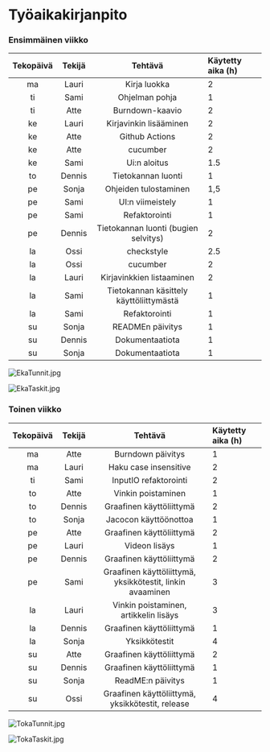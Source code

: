 # Työaikakirjanpito

### Ensimmäinen viikko

|Tekopäivä|	Tekijä	|Tehtävä	|Käytetty aika (h)|
|:---:|:-------:|:-------:|:---------|
|ma|	Lauri	|Kirja luokka	|2|
|ti|  Sami  |Ohjelman pohja |1|
|ti|	Atte	|Burndown-kaavio	|2|
|ke|	Lauri	|Kirjavinkin lisääminen	|2|
|ke|	Atte	|Github Actions	|2|
|ke|	Atte	|cucumber	|2|
|ke|  Sami  |Ui:n aloitus|1.5|
|to|	Dennis	|Tietokannan luonti	|1|
|pe|	Sonja	|Ohjeiden tulostaminen	|1,5|
|pe|	Sami	|UI:n viimeistely	|1|
|pe|	Sami	|Refaktorointi	|1|
|pe|	Dennis	|Tietokannan luonti (bugien selvitys)	|2|
|la|	Ossi	|checkstyle	|2.5|
|la|	Ossi	|cucumber	|2|
|la|	Lauri	|Kirjavinkkien listaaminen	|2|
|la|	Sami	|Tietokannan käsittely käyttöliittymästä|1|
|la|	Sami	|Refaktorointi	|1|
|su|	Sonja	|READMEn päivitys	|1|
|su|	Dennis	|Dokumentaatiota	|1|
|su|	Sonja	|Dokumentaatiota	|1|


![EkaTunnit.jpg](https://github.com/vuorenkoski/ryhma16/blob/main/Dokumentaatio/kuvat/EkaTunnit.jpg)

![EkaTaskit.jpg](https://github.com/vuorenkoski/ryhma16/blob/main/Dokumentaatio/kuvat/EkaTaskit.jpg)

### Toinen viikko


|Tekopäivä|	Tekijä	|Tehtävä	|Käytetty aika (h)|
|:---:|:-------:|:-------:|:---------|
|ma|    Atte    |Burndown päivitys  |1|
|ma|    Lauri   |Haku case insensitive|2|
|ti|    Sami    |InputIO refaktorointi|2|
|to|    Atte    |Vinkin poistaminen|1|
|to|    Dennis  |Graafinen käyttöliittymä|2|
|to|    Sonja   |Jacocon käyttöönottoa|1|
|pe|    Atte    |Graafinen käyttöliittymä|2|
|pe|    Lauri   |Videon lisäys|1|
|pe|    Dennis  |Graafinen käyttöliittymä|2|
|pe|    Sami    |Graafinen käyttöliittymä, yksikkötestit, linkin avaaminen|3|
|la|    Lauri   |Vinkin poistaminen, artikkelin lisäys|3|
|la|    Dennis  |Graafinen käyttöliittymä|1|
|la|    Sonja   |Yksikkötestit|4|
|su|    Atte    |Graafinen käyttöliittymä|2|
|su|    Dennis  |Graafinen käyttöliittymä|1|
|su|    Sonja   |ReadME:n päivitys|1|
|su|    Ossi    |Graafinen käyttöliittymä, yksikkötestit, release|4|




![TokaTunnit.jpg](https://github.com/vuorenkoski/ryhma16/blob/main/Dokumentaatio/kuvat/TokaTunnit.jpg)

![TokaTaskit.jpg](https://github.com/vuorenkoski/ryhma16/blob/main/Dokumentaatio/kuvat/TokaTaskit.jpg)
